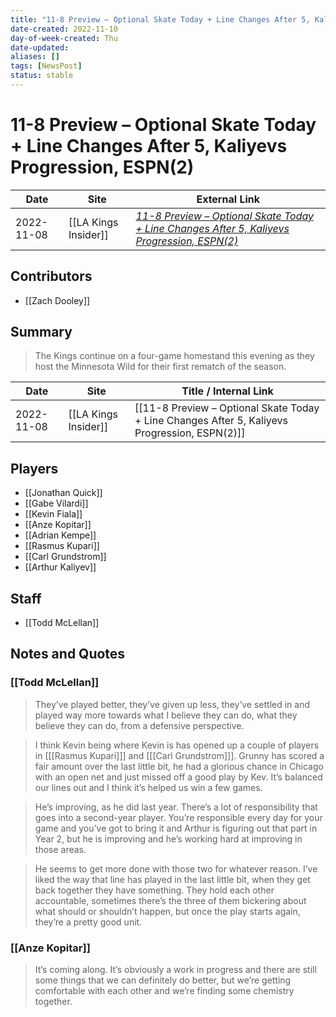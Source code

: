 ```yaml
---
title: "11-8 Preview – Optional Skate Today + Line Changes After 5, Kaliyevs Progression, ESPN(2)"
date-created: 2022-11-10
day-of-week-created: Thu
date-updated: 
aliases: []
tags: [NewsPost]
status: stable
---
```


# 11-8 Preview – Optional Skate Today + Line Changes After 5, Kaliyevs Progression, ESPN(2)

| Date       | Site                 | External Link                                                                                                                                                                                                           |
| ---------- | -------------------- | ----------------------------------------------------------------------------------------------------------------------------------------------------------------------------------------------------------------------- |
| 2022-11-08 | [[LA Kings Insider]] | [*11-8 Preview – Optional Skate Today + Line Changes After 5, Kaliyevs Progression, ESPN(2)*](https://lakingsinsider.com/2022/11/08/11-8-preview-optional-skate-today-line-changes-after-5-kaliyevs-progression-espn2/) |

## Contributors
- [[Zach Dooley]]

## Summary
> The Kings continue on a four-game homestand this evening as they host the Minnesota Wild for their first rematch of the season.

| Date | Site | Title / Internal Link | 
| ---- | ---- | --------------------- |
| 2022-11-08 | [[LA Kings Insider]]    | [[11-8 Preview – Optional Skate Today + Line Changes After 5, Kaliyevs Progression, ESPN(2)]]                                                                                                       |

## Players
- [[Jonathan Quick]]
- [[Gabe Vilardi]]
- [[Kevin Fiala]]
- [[Anze Kopitar]]
- [[Adrian Kempe]]
- [[Rasmus Kupari]]
- [[Carl Grundstrom]]
- [[Arthur Kaliyev]]

## Staff
- [[Todd McLellan]]

## Notes and Quotes
### [[Todd McLellan]]
> They’ve played better, they’ve given up less, they’ve settled in and played way more towards what I believe they can do, what they believe they can do, from a defensive perspective.

> I think Kevin being where Kevin is has opened up a couple of players in \[[[Rasmus Kupari]]] and \[[[Carl Grundstrom]]]. Grunny has scored a fair amount over the last little bit, he had a glorious chance in Chicago with an open net and just missed off a good play by Kev. It’s balanced our lines out and I think it’s helped us win a few games.

> He’s improving, as he did last year. There’s a lot of responsibility that goes into a second-year player. You’re responsible every day for your game and you’ve got to bring it and Arthur is figuring out that part in Year 2, but he is improving and he’s working hard at improving in those areas.

> He seems to get more done with those two for whatever reason. I’ve liked the way that line has played in the last little bit, when they get back together they have something. They hold each other accountable, sometimes there’s the three of them bickering about what should or shouldn’t happen, but once the play starts again, they’re a pretty good unit.

### [[Anze Kopitar]]
> It’s coming along. It’s obviously a work in progress and there are still some things that we can definitely do better, but we’re getting comfortable with each other and we’re finding some chemistry together.


